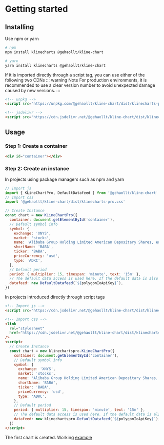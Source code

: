 # Getting started

## Installing

Use npm or yarn

```bash
# npm
npm install klinecharts @gehaollt/kline-chart

# yarn
yarn install klinecharts @gehaollt/kline-chart
```

If it is imported directly through a script tag, you can use either of the following two CDNs
::: warning Note
For production environments, it is recommended to use a clear version number to avoid unexpected damage caused by new versions.
:::

```html
<!-- unpkg -->
<script src="https://unpkg.com/@gehaollt/kline-chart/dist/klinecharts-pro.umd.js"></script>

<!-- jsdelivr -->
<script src="https://cdn.jsdelivr.net/@gehaollt/kline-chart/dist/klinecharts-pro.umd.js"></script>
```

## Usage

### Step 1: Create a container

```html
<div id="container"></div>
```

### Step 2: Create an instance

In projects using package managers such as npm and yarn

```javascript
// Import js
import { KLineChartPro, DefaultDatafeed } from '@gehaollt/kline-chart'
// Import css
import '@gehaollt/kline-chart/dist/klinecharts-pro.css'

// Create Instance
const chart = new KLineChartPro({
  container: document.getElementById('container'),
  // Default symbol info
  symbol: {
    exchange: 'XNYS',
    market: 'stocks',
    name: 'Alibaba Group Holding Limited American Depositary Shares, each represents eight Ordinary Shares',
    shortName: 'BABA',
    ticker: 'BABA',
    priceCurrency: 'usd',
    type: 'ADRC',
  },
  // Default period
  period: { multiplier: 15, timespan: 'minute', text: '15m' },
  // The default data access is used here. If the default data is also used in actual use, you need to go to the https://polygon.io/ apply for API key
  datafeed: new DefaultDatafeed(`${polygonIoApiKey}`),
})
```

In projects introduced directly through script tags

```html
<!-- Import js -->
<script src="https://cdn.jsdelivr.net/@gehaollt/kline-chart/dist/klinecharts-pro.umd.js"></script>

<!-- Import css -->
<link
  rel="stylesheet"
  href="https://cdn.jsdelivr.net/@gehaollt/kline-chart/dist/klinecharts-pro.css"
/>
<script>
  // Create Instance
  const chart = new klinechartspro.KLineChartPro({
    container: document.getElementById('container'),
    // Default symbol info
    symbol: {
      exchange: 'XNYS',
      market: 'stocks',
      name: 'Alibaba Group Holding Limited American Depositary Shares, each represents eight Ordinary Shares',
      shortName: 'BABA',
      ticker: 'BABA',
      priceCurrency: 'usd',
      type: 'ADRC',
    },
    // Default period
    period: { multiplier: 15, timespan: 'minute', text: '15m' },
    // The default data access is used here. If the default data is also used in actual use, you need to go to the https://polygon.io/ apply for API key
    datafeed: new klinechartspro.DefaultDatafeed(`${polygonIoApiKey}`),
  })
</script>
```

The first chart is created. Working <a href="https://jsfiddle.net/mawsyh/ct65rysp/20/" target="_blank">example</a>

